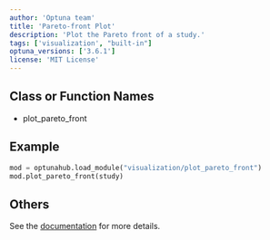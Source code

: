 ```yaml
---
author: 'Optuna team'
title: 'Pareto-front Plot'
description: 'Plot the Pareto front of a study.'
tags: ['visualization', "built-in"]
optuna_versions: ['3.6.1']
license: 'MIT License'
---
```


## Class or Function Names
- plot_pareto_front

## Example
```python
mod = optunahub.load_module("visualization/plot_pareto_front")
mod.plot_pareto_front(study)
```

## Others
See the [documentation](https://optuna.readthedocs.io/en/stable/reference/visualization/generated/optuna.visualization.plot_pareto_front.html) for more details.

